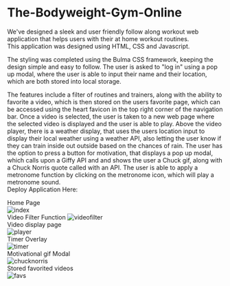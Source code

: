 # The-Bodyweight-Gym-Online
We've designed a sleek and user friendly follow along workout web application that helps users with their at home workout routines. 
<br />
This application was designed using HTML, CSS and Javascript.
<br />
<p>
The styling was completed using the Bulma CSS framework, keeping the design simple and easy to follow. The user is asked to "log in" using a pop up modal, where the user is able to input their name and their location, which are both stored into local storage.
  </p>
  <p>
  The features include a filter of routines and trainers, along with the ability to favorite a video, which is then stored on the users favorite page, which can be accessed using the heart favicon in the top right corner of the navigation bar. Once a video is selected, the user is taken to a new web page where the selected video is displayed and the user is able to play. Above the video player, there is a weather display, that uses the users location input to display their local weather using a weather API, also letting the user know if they can train inside out outside based on the chances of rain. The user has the option to press a button for motivation, that displays a pop up modal, which calls upon a Giffy API and and shows the user a Chuck gif, along with a Chuck Norris quote called with an API. The user is able to apply a metronome function by clicking on the metronome icon, which will play a metronome sound.
<br />
Deploy Application Here: 
<br />

 Home Page
 <br />
![index](https://user-images.githubusercontent.com/62285850/95645757-d06c7980-0af4-11eb-8419-ec57f07ac3c2.JPG)
<br />
Video Filter Function
![videofilter](https://user-images.githubusercontent.com/62285850/95645761-dfebc280-0af4-11eb-8213-1c3f4e75ae43.JPG)
<br />
Video display page
<br />
![player](https://user-images.githubusercontent.com/62285850/95645765-ebd78480-0af4-11eb-99ac-f1bce397c021.JPG)
<br />
Timer Overlay
<br />
![timer](https://user-images.githubusercontent.com/62285850/95645766-f1cd6580-0af4-11eb-9906-bd41b015951f.JPG)
<br />
Motivational gif Modal
<br />
![chucknorris](https://user-images.githubusercontent.com/62285850/95645769-fb56cd80-0af4-11eb-921b-1b73da96d722.JPG)
<br />
Stored favorited videos
<br />
![favs](https://user-images.githubusercontent.com/62285850/95645771-feea5480-0af4-11eb-98a1-0521df3419a3.JPG)
